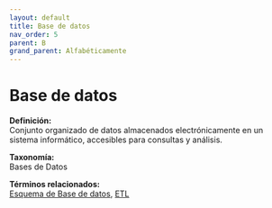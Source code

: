 ```yaml
---
layout: default
title: Base de datos
nav_order: 5
parent: B
grand_parent: Alfabéticamente
---
```


# Base de datos

**Definición:**  
Conjunto organizado de datos almacenados electrónicamente en un sistema informático, accesibles para consultas y análisis.

**Taxonomía:**  
Bases de Datos

**Términos relacionados:**  
[Esquema de Base de datos](https://maleniski.github.io/diccionario-angl-tec-mx/docs/alfabeticamente/E/esquema-de-base-de-datos.html), [ETL](https://maleniski.github.io/diccionario-angl-tec-mx/docs/alfabeticamente/E/etl.html)

